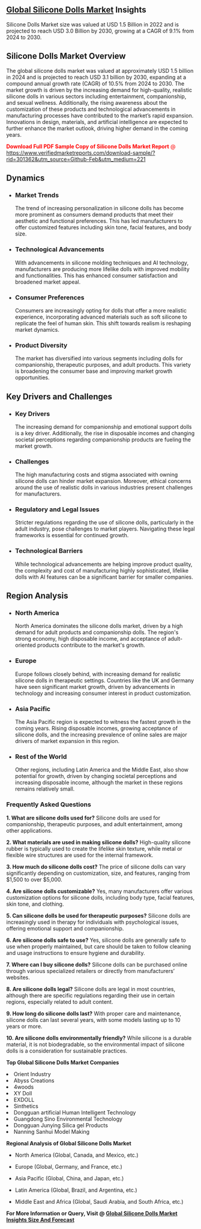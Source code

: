 <h2><a href="https://www.verifiedmarketreports.com/download-sample/?rid=301362&amp;utm_source=Github&amp;utm_medium=221" target="_blank">Global Silicone Dolls Market</a> Insights</h2><p>Silicone Dolls Market size was valued at USD 1.5 Billion in 2022 and is projected to reach USD 3.0 Billion by 2030, growing at a CAGR of 9.1% from 2024 to 2030.</p><p> <h2>Silicone Dolls Market Overview</h2> <p>The global silicone dolls market was valued at approximately USD 1.5 billion in 2024 and is projected to reach USD 3.1 billion by 2030, expanding at a compound annual growth rate (CAGR) of 10.5% from 2024 to 2030. The market growth is driven by the increasing demand for high-quality, realistic silicone dolls in various sectors including entertainment, companionship, and sexual wellness. Additionally, the rising awareness about the customization of these products and technological advancements in manufacturing processes have contributed to the market’s rapid expansion. Innovations in design, materials, and artificial intelligence are expected to further enhance the market outlook, driving higher demand in the coming years.</p> <p><p><span class=""><span style="color: #ff0000;"><strong>Download Full PDF Sample Copy of Silicone Dolls Market Report</strong> @ </span><a href="https://www.verifiedmarketreports.com/download-sample/?rid=301362&amp;utm_source=Github-Feb&amp;utm_medium=221" target="_blank">https://www.verifiedmarketreports.com/download-sample/?rid=301362&amp;utm_source=Github-Feb&amp;utm_medium=221</a></span></p></p> <h2>Dynamics</h2> <ul> <li><h3>Market Trends</h3> The trend of increasing personalization in silicone dolls has become more prominent as consumers demand products that meet their aesthetic and functional preferences. This has led manufacturers to offer customized features including skin tone, facial features, and body size.</li> <li><h3>Technological Advancements</h3> With advancements in silicone molding techniques and AI technology, manufacturers are producing more lifelike dolls with improved mobility and functionalities. This has enhanced consumer satisfaction and broadened market appeal.</li> <li><h3>Consumer Preferences</h3> Consumers are increasingly opting for dolls that offer a more realistic experience, incorporating advanced materials such as soft silicone to replicate the feel of human skin. This shift towards realism is reshaping market dynamics.</li> <li><h3>Product Diversity</h3> The market has diversified into various segments including dolls for companionship, therapeutic purposes, and adult products. This variety is broadening the consumer base and improving market growth opportunities.</li> </ul> <h2>Key Drivers and Challenges</h2> <ul> <li><h3>Key Drivers</h3> The increasing demand for companionship and emotional support dolls is a key driver. Additionally, the rise in disposable incomes and changing societal perceptions regarding companionship products are fueling the market growth.</li> <li><h3>Challenges</h3> The high manufacturing costs and stigma associated with owning silicone dolls can hinder market expansion. Moreover, ethical concerns around the use of realistic dolls in various industries present challenges for manufacturers.</li> <li><h3>Regulatory and Legal Issues</h3> Stricter regulations regarding the use of silicone dolls, particularly in the adult industry, pose challenges to market players. Navigating these legal frameworks is essential for continued growth.</li> <li><h3>Technological Barriers</h3> While technological advancements are helping improve product quality, the complexity and cost of manufacturing highly sophisticated, lifelike dolls with AI features can be a significant barrier for smaller companies.</li> </ul> <h2>Region Analysis</h2> <ul> <li><h3>North America</h3> North America dominates the silicone dolls market, driven by a high demand for adult products and companionship dolls. The region's strong economy, high disposable income, and acceptance of adult-oriented products contribute to the market's growth.</li> <li><h3>Europe</h3> Europe follows closely behind, with increasing demand for realistic silicone dolls in therapeutic settings. Countries like the UK and Germany have seen significant market growth, driven by advancements in technology and increasing consumer interest in product customization.</li> <li><h3>Asia Pacific</h3> The Asia Pacific region is expected to witness the fastest growth in the coming years. Rising disposable incomes, growing acceptance of silicone dolls, and the increasing prevalence of online sales are major drivers of market expansion in this region.</li> <li><h3>Rest of the World</h3> Other regions, including Latin America and the Middle East, also show potential for growth, driven by changing societal perceptions and increasing disposable income, although the market in these regions remains relatively small.</li> </ul> <h3>Frequently Asked Questions</h3> <p><strong>1. What are silicone dolls used for?</strong> Silicone dolls are used for companionship, therapeutic purposes, and adult entertainment, among other applications.</p> <p><strong>2. What materials are used in making silicone dolls?</strong> High-quality silicone rubber is typically used to create the lifelike skin texture, while metal or flexible wire structures are used for the internal framework.</p> <p><strong>3. How much do silicone dolls cost?</strong> The price of silicone dolls can vary significantly depending on customization, size, and features, ranging from $1,500 to over $5,000.</p> <p><strong>4. Are silicone dolls customizable?</strong> Yes, many manufacturers offer various customization options for silicone dolls, including body type, facial features, skin tone, and clothing.</p> <p><strong>5. Can silicone dolls be used for therapeutic purposes?</strong> Silicone dolls are increasingly used in therapy for individuals with psychological issues, offering emotional support and companionship.</p> <p><strong>6. Are silicone dolls safe to use?</strong> Yes, silicone dolls are generally safe to use when properly maintained, but care should be taken to follow cleaning and usage instructions to ensure hygiene and durability.</p> <p><strong>7. Where can I buy silicone dolls?</strong> Silicone dolls can be purchased online through various specialized retailers or directly from manufacturers’ websites.</p> <p><strong>8. Are silicone dolls legal?</strong> Silicone dolls are legal in most countries, although there are specific regulations regarding their use in certain regions, especially related to adult content.</p> <p><strong>9. How long do silicone dolls last?</strong> With proper care and maintenance, silicone dolls can last several years, with some models lasting up to 10 years or more.</p> <p><strong>10. Are silicone dolls environmentally friendly?</strong> While silicone is a durable material, it is not biodegradable, so the environmental impact of silicone dolls is a consideration for sustainable practices.</p> </p><p><strong>Top Global Silicone Dolls Market Companies</strong></p><div data-test-id=""><p><li>Orient Industry</li><li> Abyss Creations</li><li> 4woods</li><li> XY Doll</li><li> EXDOLL</li><li> Sinthetics</li><li> Dongguan artificial Human Intelligent Technology</li><li> Guangdong Sino Environmental Technology</li><li> Dongguan Junying Silica gel Products</li><li> Nanning Sanhui Model Making</li></p><div><strong>Regional Analysis of&nbsp;Global Silicone Dolls Market</strong></div><ul><li dir="ltr"><p dir="ltr">North America&nbsp;(Global, Canada, and Mexico, etc.)</p></li><li dir="ltr"><p dir="ltr">Europe (Global, Germany, and France, etc.)</p></li><li dir="ltr"><p dir="ltr">Asia Pacific&nbsp;(Global, China, and Japan, etc.)</p></li><li dir="ltr"><p dir="ltr">Latin America&nbsp;(Global, Brazil, and Argentina, etc.)</p></li><li dir="ltr">Middle East and Africa&nbsp;(Global, Saudi Arabia, and South Africa, etc.)</li></ul><p><strong>For More Information or Query, Visit @&nbsp;</strong><strong><a href="https://www.verifiedmarketreports.com/product/silicone-dolls-market/?utm_source=Github&amp;utm_medium=221" target="_blank">Global Silicone Dolls Market Insights Size And Forecast</a></strong></p></div>
